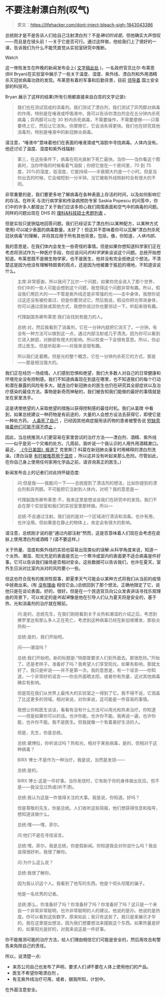 # 不要注射漂白剂(叹气)

> 原文：<https://lifehacker.com/dont-inject-bleach-sigh-1843043386>

总统刚才是不是告诉人们给自己注射漂白剂？不是*确切的说是*。但他确实大声惊叹——而且是在镜头前！—关于它是否可行。通过这样做，他给我们上了很好的一课，告诉我们为什么不能凭直觉从实验室研究中推断。

Watch

这一惨败发生在昨晚的新闻发布会上( [文字稿此处](https://www.whitehouse.gov/briefings-statements/remarks-president-trump-vice-president-pence-members-coronavirus-task-force-press-briefing-31/) )，一名政府官员比尔·布莱恩(Bill Bryan)在实验室中展示了一些关于温度、湿度、紫外线、漂白剂和外用酒精杀灭冠状病毒功效的发现。布莱恩有着的军事和后勤背景，目前 [领导着](https://www.dhs.gov/science-and-technology/william-n-bryan) 国土安全部的科技司。

Bryan 展示了这样的结果(所有引用都直接来自白宫的文字记录):

> 我们也在测试现成的消毒剂。我们测试了漂白剂，我们测试了异丙醇对病毒的作用，特别是在唾液或呼吸液中。我可以告诉你漂白剂会在五分钟内杀死病毒；异丙醇可以在 30 秒内杀死病毒，不需要操作，不需要摩擦——只需要喷上它，然后让它消失。你摩擦它，它会消失得更快。我们也在研究其他消毒剂，特别是唾液中的新冠肺炎病毒。

请注意，“唾液中”意味着他们在表面的唾液滴或气溶胶中寻找病毒。人体内没有。他还讨论了温度、湿度和紫外线辐射:

> 第三，在这些条件下，病毒在阳光直射下死亡最快。当你——当你看这个图表时，当你呼吸的时候看着气溶胶；你把它放在一个房间里，70 到 75 度，20%的湿度，低湿度，它能持续——半衰期大约是一个小时。但是当你出去的时候，它会缩短到一分半钟。当它被紫外线照射时会有很大的不同。

非常重要的是，我们要更多地了解病毒在各种表面上存活的时间，以及如何影响它的存活。在昨天 与流行病学家和传染病预防专家 Saskia Popescu 的问答中，你们中的许多人都提出了关于我们应该多担心我们周围表面和空气中的病毒的问题。同样的问题出现在 DHS 的 [理科&科技硕士考题列表](https://www.dhs.gov/publication/st-master-question-list-covid-19) 。

但是实验只是狭隘地回答问题。我们已经证实了漂白剂(以某种配方，以某种方式使用)*可以*减少表面的病毒数量。太好了！但这并不意味着你可以瓦解“漂白剂杀死冠状病毒”的理解，并将其应用于所有其他背景。包括，像，你知道，*人体内部。*

我的意思是，在我们体内会发生一些奇怪的事情。但是如果你想知道科学家们正在考虑将测试作为一种医疗手段，你应该问问*的科学家*来谈谈这个问题。总统开始想知道。布莱恩既不是微生物学家，也不是医生，他并没有完全拒绝这个想法。不清楚这是因为他没有理解特朗普的观点，还是因为他被置于尴尬的境地，不知道该说什么。

> 主席:非常感谢。所以我问了比尔一个问题，如果你完全进入了那个世界，你们中的一些人可能会想到这个问题，我觉得这个问题非常有趣。所以，假设我们用巨大的——不管是紫外线还是非常强的光——击中身体，我想你说过这还没有被检查过，但是你要测试它。然后我说，假设你把光带进身体，你可以通过皮肤或其他方式，我想你说过你也要测试一下。听起来很有趣。
> 
> 代理副国务卿布莱恩:我们会找到有能力的人。
> 
> 总统:对。然后我看到了消毒剂，它在一分钟内就把它消灭了。一分钟。有没有一种方法可以做到这一点，通过内部注射或几乎清洗。因为你可以看到它进入肺部，对肺部有很大的影响。所以检查一下会很有意思。所以，你必须让医生。但是听起来——对我来说很有趣。
> 
> 所以我们走着瞧。但是光的整个概念，它在一分钟内杀死它的方式，那是——那是相当强大的。

我们正在经历一场疫情。人们感到恐惧和绝望，我们大多数人对自己的日常健康和环境完全没有控制感。我们不知道病毒现在到底在哪里，也不知道我们的每个行动和潜在暴露的风险有多大。就连治疗新冠肺炎的医生也仍在研究其全部症状以及治疗感染的最佳方法。事物是新奇而神秘的，我们被告知我们能做的最好的事情就是坐在家里洗手。

这是诱使绝望的人采取绝望的措施以获得控制感的最佳时机。我们从氯喹 中看到，如果总统建议一种药物是有前途的，大量的人会想方设法去获得它，即使它是一种处方药。 [人毒死了自己](https://www.livescience.com/coronavirus-chloroquine-self-medication-kills-man.html) ，已经因其他病症服用该药物的患者被警告说 [短缺意味着他们可能不得不停止](https://www.newsweek.com/fda-shortage-hydroxychloroquine-chloroquine-1495555) 。

因此，当总统推测人们更容易在家里尝试的治疗方法——漂白剂、酒精、紫外线——似乎是另一个灾难的处方。几周前，我听说一个我认识的人用外用酒精漱口。最近， [《今日美国》报道了](https://www.yahoo.com/entertainment/cristina-cuomo-says-she-treated-132900510.html?soc_src=social-sh&soc_trk=tw) 克里斯汀·科莫在新冠肺炎康复时用稀释的漂白剂洗澡。(漂白浴是 [有时被推荐用于湿疹](https://www.aaaai.org/conditions-and-treatments/library/allergy-library/bleach-bath-recipe-for-skin-conditions) ，所以这并没有听起来那么危险。尽管如此，在你自己身上使用任何家用化学品之前，请咨询真正的医生。)

新闻发布会上的记者们对此持怀疑态度:

> 问:但是我——我能问一下——总统提到了清洁剂的想法，比如你提到的漂白剂和异丙醇。不可能把它注射到人体内，对吧？我的意思是—
> 
> 代理副国务卿布莱恩:不，我来这里是想谈谈我们在研究中的发现。我们不会在那个实验室和我们的实验室里那样做。所以—
> 
> 总统:不会通过注射。我们说的是对一个区域进行清洁和消毒。也许有用，也许没用。但如果是在静止的物体上，肯定会有很大的影响。

请注意，总统刚才说的是“通过内部注射”然而，这是否意味着人们现在会考虑在皮肤上使用漂白剂或酒精？(请不要这样。)

关于热量、湿度和紫外线的实验也容易出现类似的误解:从科学角度来说，知道一个炎热、潮湿、阳光充足的表面是否比一个寒冷或室内的表面更不适合病毒是件好事。它可以告诉我们操场是否相对安全。这些数据可以告诉我们，也许在夏天，室外生日派对比室内派对的风险要小一些。

但这也符合现有的推测性叙事，即夏季天气可能会以某种方式将我们从当前的疫情中拯救出来。(有 [没有理由](https://www.bbc.com/news/health-52121376) 相信它会。)总统回到了那个想法，正确地限定了它，说他只是在谈论表面。好的，很好。但是在一个民选官员向公众发表讲话寻找乐观理由的背景下，可以肯定的是*听起来*像是他在引导人们认为夏天将是安全的，基于热、光和消毒剂的治疗就在眼前。

> 问:是的，总统先生，在我们刚刚看到关于炎热和潮湿的介绍之后，考虑到佛罗里达有那么多人正在死亡，考虑到这种病毒已经在新加坡爆发，那些炎热和—
> 
> 总统:是的，我们开始吧。
> 
> 问——潮湿吗？
> 
> 总统:我们开始吧。新的标题是:“特朗普要求人们到外面去。那很危险。”开始了。还是老样子。准备好了吗？我希望人们享受阳光。如果有影响，那就太好了。我只是听说——并不是第一次。我的意思是，有一个谣言——你知道，一个非常好的谣言——你去外面晒太阳，或者你有热量，这对其他病毒确实有影响。
> 
> 但是现在我们从世界上最伟大的实验室之一得到了它。我不得不说，它涵盖了比这更多的领域。相对来说，对你来说，这可能是一件容易的事情。
> 
> 我想让你和医生谈谈，看看有没有什么方法可以用光和热来治疗。你知道——但是如果你可以的话。也许你能，也许你不能。我再说一遍，也许你能，也许你不能。我不是医生。但我就像一个有着美好生活的人。
> 
> 但是，先生，你是总统。
> 
> 总统:黛博拉，你听说过吗？热和光，相对于某些病毒，是的，但相对于这种病毒？
> 
> BIRX 博士:不是作为一种治疗。我是说，当然是发烧——
> 
> 总统:是的。
> 
> BIRX 博士:这是一件好事。当你发烧时，它有助于你的身体做出反应。但不是——我没见过热或(听不清)。
> 
> 总统:我认为这是一件值得关注的大事。我是说，你知道。好吗？
> 
> 但是尊敬的先生，你是总统。人们收听这些简报，他们想获得信息和指导，想知道该做什么。
> 
> 总统:嘿——嘿，菲尔。
> 
> 问:他们不是在寻找谣言。
> 
> 总统:嘿，菲尔。我是总统，你是假新闻。你知道我会对你说什么吗？我会说得很好听。我很了解你。
> 
> 问:为什么这么说？
> 
> 总统:我很了解你。
> 
> 因为我认识这个人。我看到了他写的东西。他是个彻头彻尾的骗子。
> 
> 他是一名优秀的记者。
> 
> 总统:那么，你准备好了吗？你准备好了吗？你准备好了吗？这只是一个来自一个非常非常聪明，也许非常聪明的人的建议。他说的是孙。他说的是热度。你可以看到这些数字。原来如此；我只有这些了。我只是来展示才华的。我在这里提出想法，因为我们想要想法来摆脱这个东西。如果热量是好的，如果阳光是好的，对我来说这是一件好事。

你不能推测可能的治疗方法，给人们理由相信它们可能是安全的，然后用攻击和警告来免除自己的责任。

所以，说清楚一点:

*   来苏公司自己也发布了声明，要求人们*请*不要在人体上使用他们的产品。
*   医生不希望你喝漂白剂 。
*   有无紫外线治疗可用，或者，据我所知，计划中。

在外面注意安全。